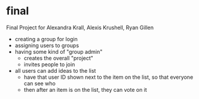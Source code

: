 # final
Final Project for Alexandra Krall, Alexis Krushell, Ryan Gillen

- creating a group for login
- assigning users to groups
- having some kind of "group admin"
	- creates the overall "project"
	- invites people to join
- all users can add ideas to the list
	- have that user ID shown next to the item on the list, so that everyone can see who 
	- then after an item is on the list, they can vote on it




